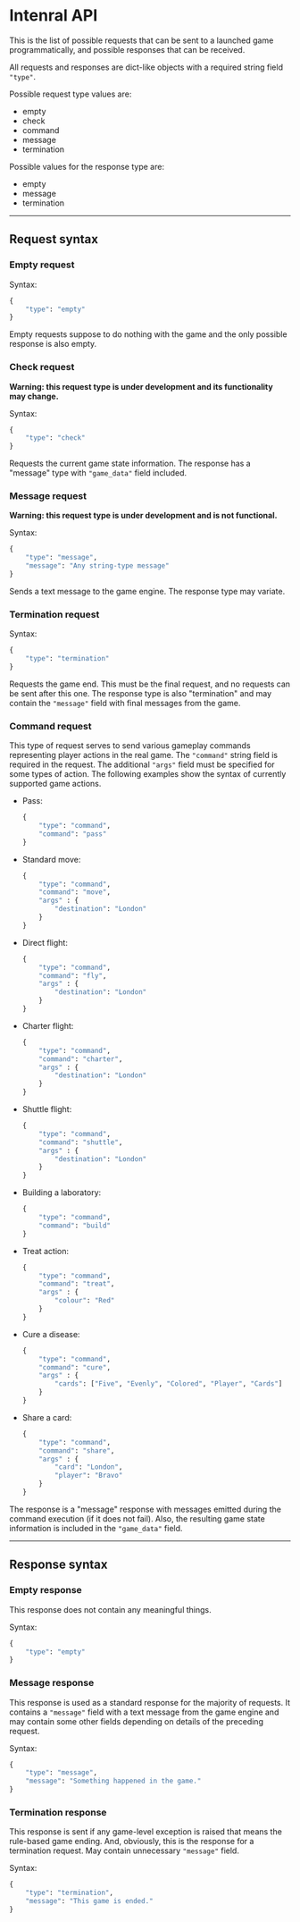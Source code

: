 # Intenral API

This is the list of possible requests that can be sent to a launched game programmatically, and possible responses that can be received.

All requests and responses are dict-like objects with a required string field `"type"`.

Possible request type values are:

- empty
- check
- command
- message
- termination

Possible values for the response type are:

- empty
- message
- termination

---

## Request syntax

### Empty request

Syntax:

```python
{
    "type": "empty"
}
```

Empty requests suppose to do nothing with the game and the only possible response is also empty.

### Check request

**Warning: this request type is under development and its functionality may change.**

Syntax:

```python
{
    "type": "check"
}
```

Requests the current game state information. The response has a "message" type with `"game_data"` field included.

### Message request

**Warning: this request type is under development and is not functional.**

Syntax:

```python
{
    "type": "message",
    "message": "Any string-type message"
}
```

Sends a text message to the game engine. The response type may variate.

### Termination request

Syntax:

```python
{
    "type": "termination"
}
```

Requests the game end. This must be the final request, and no requests can be sent after this one. The response type is also "termination" and may contain the `"message"` field with final messages from the game.


### Command request

This type of request serves to send various gameplay commands representing player actions in the real game. The `"command"` string field is required in the request. The additional `"args"` field must be specified for some types of action. The following examples show the syntax of currently supported game actions.

* Pass:
  ```python
  {
      "type": "command",
      "command": "pass"
  }
  ```

* Standard move:
  ```python
  {
      "type": "command",
      "command": "move",
      "args" : {
          "destination": "London"
      }
  }
  ```

* Direct flight:
  ```python
  {
      "type": "command",
      "command": "fly",
      "args" : {
          "destination": "London"
      }
  }
  ```

* Charter flight:
  ```python
  {
      "type": "command",
      "command": "charter",
      "args" : {
          "destination": "London"
      }
  }
  ```

* Shuttle flight:
  ```python
  {
      "type": "command",
      "command": "shuttle",
      "args" : {
          "destination": "London"
      }
  }
  ```

* Building a laboratory:
  ```python
  {
      "type": "command",
      "command": "build"
  }
  ```

* Treat action:
  ```python
  {
      "type": "command",
      "command": "treat",
      "args" : {
          "colour": "Red"
      }
  }
  ```

* Cure a disease:
  ```python
  {
      "type": "command",
      "command": "cure",
      "args" : {
          "cards": ["Five", "Evenly", "Colored", "Player", "Cards"]
      }
  }
  ```

* Share a card:
  ```python
  {
      "type": "command",
      "command": "share",
      "args" : {
          "card": "London",
          "player": "Bravo"
      }
  }
  ```

The response is a "message" response with messages emitted during the command execution (if it does not fail). Also, the resulting game state information is included in the `"game_data"` field.

---

## Response syntax

### Empty response

This response does not contain any meaningful things.

Syntax:

```python
{
    "type": "empty"
}
```

### Message response

This response is used as a standard response for the majority of requests. It contains a `"message"` field with a text message from the game engine and may contain some other fields depending on details of the preceding request.

Syntax:

```python
{
    "type": "message",
    "message": "Something happened in the game."
}
```

### Termination response

This response is sent if any game-level exception is raised that means the rule-based game ending. And, obviously, this is the response for a termination request. May contain unnecessary `"message"` field.

Syntax:

```python
{
    "type": "termination",
    "message": "This game is ended."
}
```
